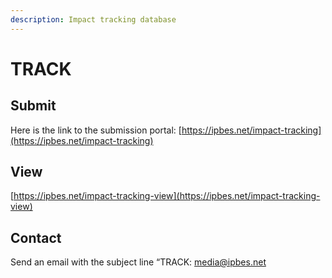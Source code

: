 ```yaml
---
description: Impact tracking database
---
```


# TRACK

## Submit 

Here is the link to the submission portal: [https://ipbes.net/impact-tracking](https://ipbes.net/impact-tracking)

## View

[https://ipbes.net/impact-tracking-view](https://ipbes.net/impact-tracking-view)

## Contact

Send an email with the subject line “TRACK: [media@ipbes.net](mailto:media@ipbes.net)

